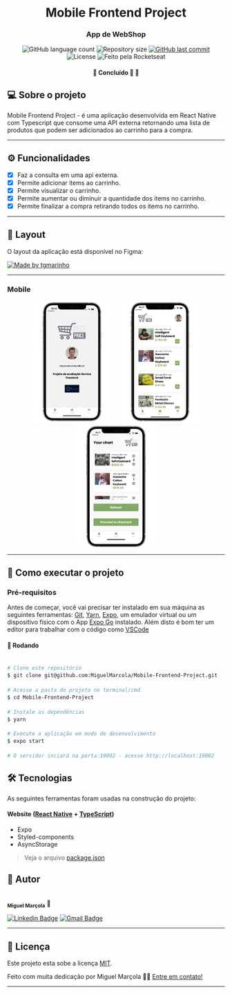<h1 align="center">
     Mobile Frontend Project

</h1>

<h3 align="center">
    App de WebShop
</h3>

<p align="center">
  <img alt="GitHub language count" src="https://img.shields.io/github/languages/count/MiguelMarcola/Mobile-Frontend-Project?color=%2304D361">

  <img alt="Repository size" src="https://img.shields.io/github/repo-size/MiguelMarcola/Mobile-Frontend-Project">
  
  <a href="https://github.com/MiguelMarcola/Mobile-Frontend-Project/commits/main">
    <img alt="GitHub last commit" src="https://img.shields.io/github/last-commit/MiguelMarcola/Mobile-Frontend-Project">
  </a>
    
   <img alt="License" src="https://img.shields.io/badge/license-MIT-brightgreen">
  
  <img alt="Feito pela Rocketseat" src="https://img.shields.io/badge/feito%20por-Miguel-%237519C1">
  
 
</p>

<h4 align="center">
	🚧   Concluído 🚀 🚧
</h4>

## 💻 Sobre o projeto

Mobile Frontend Project - é uma aplicação desenvolvida em React Native com Typescript que consome uma API externa retornando uma lista de produtos que podem ser adicionados ao carrinho para a compra.

---

## ⚙️ Funcionalidades

- [x] Faz a consulta em uma api externa.
- [x] Permite adicionar items ao carrinho.
- [x] Permite visualizar o carrinho.
- [x] Permite aumentar ou diminuir a quantidade dos items no carrinho.
- [x] Permite finalizar a compra retirando todos os items no carrinho.
---

## 🎨 Layout

O layout da aplicação está disponível no Figma:

<a href="hhttps://www.figma.com/file/i8C3FvNOne6U4MwjYFZD0m/Projeto-Liven?node-id=0%3A1">
  <img alt="Made by tgmarinho" src="https://img.shields.io/badge/Acessar%20Layout%20-Figma-%2304D361">
</a>

---

### Mobile

<p align="center">
  <img alt="Visual" title="#Visual" src="./src/assets/design3.png" width="200px">

  <img alt="Visual" title="#Visual" src="./src/assets/design2.png" width="200px">
  <img alt="Visual" title="#Visual" src="./src/assets/design1.png" width="200px">
</p>

---

## 🚀 Como executar o projeto

### Pré-requisitos

Antes de começar, você vai precisar ter instalado em sua máquina as seguintes ferramentas:
[Git](https://git-scm.com), [Yarn](https://yarnpkg.com/), [Expo](https://expo.dev/), um emulador virtual ou um dispositivo físico com o App [Expo Go](https://expo.dev/client) instalado. 
Além disto é bom ter um editor para trabalhar com o código como [VSCode](https://code.visualstudio.com/)

#### 🎲 Rodando 

```bash

# Clone este repositório
$ git clone git@github.com:MiguelMarcola/Mobile-Frontend-Project.git

# Acesse a pasta do projeto no terminal/cmd
$ cd Mobile-Frontend-Project

# Instale as dependências
$ yarn

# Execute a aplicação em modo de desenvolvimento
$ expo start

# O servidor inciará na porta:19002 - acesse http://localhost:19002

```




## 🛠 Tecnologias

As seguintes ferramentas foram usadas na construção do projeto:

#### **Website**  ([React Native](https://reactnative.dev/)  +  [TypeScript](https://www.typescriptlang.org/))

-   Expo
-   Styled-components
-   AsyncStorage

> Veja o arquivo  [package.json](https://github.com/MiguelMarcola/Mobile-Frontend-Project/blob/main/package.json)

## 🦸 Autor

<img style="border-radius: 50%;" src="https://avatars.githubusercontent.com/u/95949825?s=400&u=71abea02fa5086704e648496f0de845501599ca0&v=4" width="100px;" alt=""/>
 <br />
 <sub><b>Miguel Marçola</b></sub></a> 🚀
 <br />

[![Linkedin Badge](https://img.shields.io/badge/-Miguel-blue?style=flat-square&logo=Linkedin&logoColor=white&link=https://www.linkedin.com/in/miguel-mar%C3%A7ola-28535a151/)](https://www.linkedin.com/in/miguel-mar%C3%A7ola-28535a151/) 
[![Gmail Badge](https://img.shields.io/badge/Miguel%20Mar%C3%A7ola-c14438?style=flat-square&logo=Gmail&logoColor=white&link=mailto:miguelmarcola@gmail.com)](miguelmarcola@gmail.com)

---

## 📝 Licença

Este projeto esta sobe a licença [MIT](./LICENSE).

Feito com muita dedicação por Miguel Marçola 👋🏽 [Entre em contato!](https://www.linkedin.com/in/miguel-mar%C3%A7ola-28535a151/)

---

